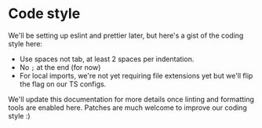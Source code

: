 # Code style

We'll be setting up eslint and prettier later, but here's a gist
of the coding style here:

* Use spaces not tab, at least 2 spaces per indentation.
* No `;` at the end (for now)
* For local imports, we're not yet requiring file extensions yet but we'll flip
the flag on our TS configs.

We'll update this documentation for more details once linting and formatting tools
are enabled here. Patches are much welcome to improve our coding style :)
